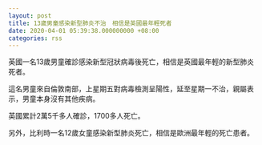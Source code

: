 ```yaml
---
layout: post
title: 13歲男童感染新型肺炎不治　相信是英國最年輕死者
date: 2020-04-01 05:39:38.000000000 +08:00
categories: rss
---
```


英國一名13歲男童確診感染新型冠狀病毒後死亡，相信是英國最年輕的新型肺炎死者。

這名男童來自倫敦南部，上星期五對病毒檢測呈陽性，延至星期一不治，親屬表示，男童本身沒有其他疾病。

英國累計2萬5千多人確診，1700多人死亡。

另外，比利時一名12歲女童感染新型肺炎死亡，相信是歐洲最年輕的死亡患者。
